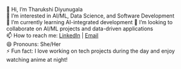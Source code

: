 👋 Hi, I’m Tharukshi Diyunugala  
👀 I’m interested in AI/ML, Data Science, and Software Development  
🌱 I’m currently learning AI-integrated development
💞️ I’m looking to collaborate on AI/ML projects and data-driven applications  
📫 How to reach me: [LinkedIn](https://www.linkedin.com/in/tharukshi-diyunugala-6639341b7/) | [Email](mailto:tharukshidiyunugala@gmail.com)  
😄 Pronouns: She/Her  
⚡ Fun fact: I love working on tech projects during the day and enjoy watching anime at night!  


<!---
TharukshiDiyunugala/TharukshiDiyunugala is a ✨ special ✨ repository because its `README.md` (this file) appears on your GitHub profile.
You can click the Preview link to take a look at your changes.
--->
